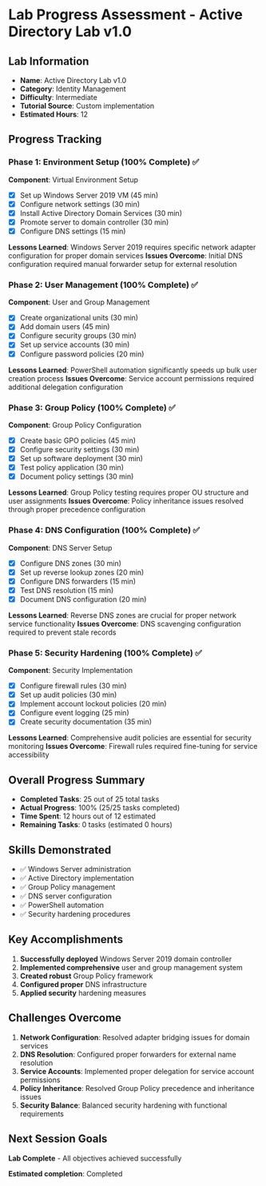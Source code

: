 # Lab Progress Assessment - Active Directory Lab v1.0

## Lab Information
- **Name**: Active Directory Lab v1.0
- **Category**: Identity Management
- **Difficulty**: Intermediate
- **Tutorial Source**: Custom implementation
- **Estimated Hours**: 12

## Progress Tracking

### Phase 1: Environment Setup (100% Complete) ✅
**Component**: Virtual Environment Setup
- [x] Set up Windows Server 2019 VM (45 min)
- [x] Configure network settings (30 min)
- [x] Install Active Directory Domain Services (30 min)
- [x] Promote server to domain controller (30 min)
- [x] Configure DNS settings (15 min)

**Lessons Learned**: Windows Server 2019 requires specific network adapter configuration for proper domain services
**Issues Overcome**: Initial DNS configuration required manual forwarder setup for external resolution

### Phase 2: User Management (100% Complete) ✅
**Component**: User and Group Management
- [x] Create organizational units (30 min)
- [x] Add domain users (45 min)
- [x] Configure security groups (30 min)
- [x] Set up service accounts (30 min)
- [x] Configure password policies (20 min)

**Lessons Learned**: PowerShell automation significantly speeds up bulk user creation process
**Issues Overcome**: Service account permissions required additional delegation configuration

### Phase 3: Group Policy (100% Complete) ✅
**Component**: Group Policy Configuration
- [x] Create basic GPO policies (45 min)
- [x] Configure security settings (30 min)
- [x] Set up software deployment (30 min)
- [x] Test policy application (30 min)
- [x] Document policy settings (30 min)

**Lessons Learned**: Group Policy testing requires proper OU structure and user assignments
**Issues Overcome**: Policy inheritance issues resolved through proper precedence configuration

### Phase 4: DNS Configuration (100% Complete) ✅
**Component**: DNS Server Setup
- [x] Configure DNS zones (30 min)
- [x] Set up reverse lookup zones (20 min)
- [x] Configure DNS forwarders (15 min)
- [x] Test DNS resolution (15 min)
- [x] Document DNS configuration (20 min)

**Lessons Learned**: Reverse DNS zones are crucial for proper network service functionality
**Issues Overcome**: DNS scavenging configuration required to prevent stale records

### Phase 5: Security Hardening (100% Complete) ✅
**Component**: Security Implementation
- [x] Configure firewall rules (30 min)
- [x] Set up audit policies (30 min)
- [x] Implement account lockout policies (20 min)
- [x] Configure event logging (25 min)
- [x] Create security documentation (35 min)

**Lessons Learned**: Comprehensive audit policies are essential for security monitoring
**Issues Overcome**: Firewall rules required fine-tuning for service accessibility

## Overall Progress Summary
- **Completed Tasks**: 25 out of 25 total tasks
- **Actual Progress**: 100% (25/25 tasks completed)
- **Time Spent**: 12 hours out of 12 estimated
- **Remaining Tasks**: 0 tasks (estimated 0 hours)

## Skills Demonstrated
- ✅ Windows Server administration
- ✅ Active Directory implementation
- ✅ Group Policy management
- ✅ DNS server configuration
- ✅ PowerShell automation
- ✅ Security hardening procedures

## Key Accomplishments  
1. **Successfully deployed** Windows Server 2019 domain controller
2. **Implemented comprehensive** user and group management system
3. **Created robust** Group Policy framework
4. **Configured proper** DNS infrastructure
5. **Applied security** hardening measures

## Challenges Overcome
1. **Network Configuration**: Resolved adapter bridging issues for domain services
2. **DNS Resolution**: Configured proper forwarders for external name resolution
3. **Service Accounts**: Implemented proper delegation for service account permissions
4. **Policy Inheritance**: Resolved Group Policy precedence and inheritance issues
5. **Security Balance**: Balanced security hardening with functional requirements

## Next Session Goals
**Lab Complete** - All objectives achieved successfully

**Estimated completion**: Completed
